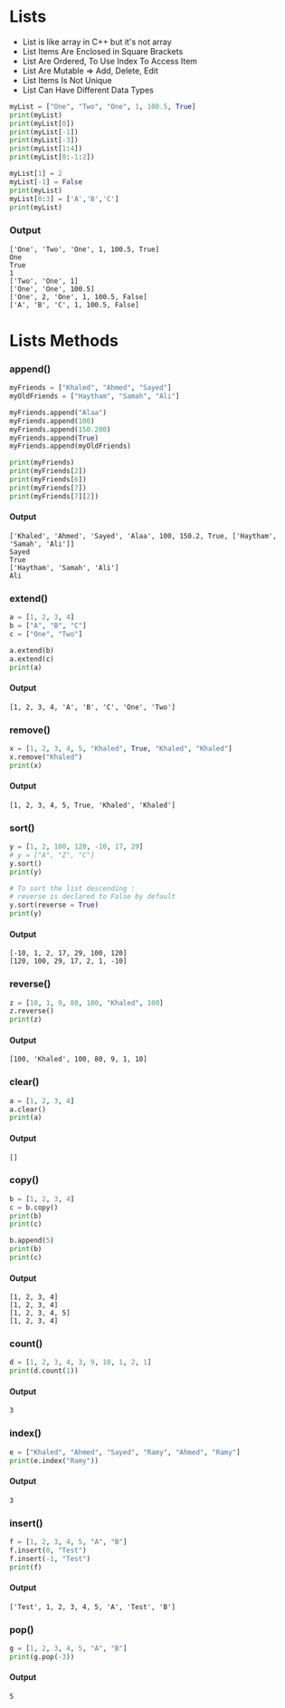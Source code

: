 # Lists 
- List is like array in C++ but it's not array
- List Items Are Enclosed in Square Brackets
- List Are Ordered, To Use Index To Access Item
- List Are Mutable => Add, Delete, Edit
- List Items Is Not Unique
- List Can Have Different Data Types
```python []
myList = ["One", "Two", "One", 1, 100.5, True]
print(myList)          
print(myList[0])       
print(myList[-1])      
print(myList[-3])      
print(myList[1:4])     
print(myList[0:-1:2])  

myList[1] = 2
myList[-1] = False
print(myList)          
myList[0:3] = ['A','B','C']
print(myList)          
```
### Output
```
['One', 'Two', 'One', 1, 100.5, True]
One
True
1
['Two', 'One', 1]
['One', 'One', 100.5]
['One', 2, 'One', 1, 100.5, False]
['A', 'B', 'C', 1, 100.5, False]
```

# Lists Methods 

### append()
```python []
myFriends = ["Khaled", "Ahmed", "Sayed"]
myOldFriends = ["Haytham", "Samah", "Ali"]

myFriends.append("Alaa")       
myFriends.append(100)         
myFriends.append(150.200)     
myFriends.append(True)        
myFriends.append(myOldFriends)

print(myFriends)         
print(myFriends[2])      
print(myFriends[6])     
print(myFriends[7])      
print(myFriends[7][2])   
```
#### Output
```
['Khaled', 'Ahmed', 'Sayed', 'Alaa', 100, 150.2, True, ['Haytham', 'Samah', 'Ali']]
Sayed
True
['Haytham', 'Samah', 'Ali']
Ali
```
### extend()
```python []
a = [1, 2, 3, 4]
b = ["A", "B", "C"]
c = ["One", "Two"]

a.extend(b)
a.extend(c)
print(a)     
```
#### Output
```
[1, 2, 3, 4, 'A', 'B', 'C', 'One', 'Two']
```
### remove()
```python []
x = [1, 2, 3, 4, 5, "Khaled", True, "Khaled", "Khaled"]
x.remove("Khaled")
print(x)     
```
#### Output
```
[1, 2, 3, 4, 5, True, 'Khaled', 'Khaled']
```
### sort()
```python []
y = [1, 2, 100, 120, -10, 17, 29]
# y = ["A", "Z", "C"]
y.sort() 
print(y)   

# To sort the list descending :
# reverse is declared to False by default
y.sort(reverse = True) 
print(y)   
```
#### Output
```
[-10, 1, 2, 17, 29, 100, 120]
[120, 100, 29, 17, 2, 1, -10]
```
### reverse()
```python []
z = [10, 1, 9, 80, 100, "Khaled", 100]
z.reverse()
print(z)      
```
#### Output
```
[100, 'Khaled', 100, 80, 9, 1, 10]
```
### clear()
```python []
a = [1, 2, 3, 4]
a.clear()
print(a)     
```
#### Output
```
[]
```
### copy()
```python []
b = [1, 2, 3, 4]
c = b.copy()
print(b)  
print(c)  

b.append(5)
print(b)  
print(c)  
```
#### Output
```
[1, 2, 3, 4]
[1, 2, 3, 4]
[1, 2, 3, 4, 5]
[1, 2, 3, 4]
```
### count()
```python []
d = [1, 2, 3, 4, 3, 9, 10, 1, 2, 1]
print(d.count(1))       
```
#### Output
```
3
```
### index()
```python []
e = ["Khaled", "Ahmed", "Sayed", "Ramy", "Ahmed", "Ramy"]
print(e.index("Ramy"))        
```
#### Output
```
3
```
### insert()
```python []
f = [1, 2, 3, 4, 5, "A", "B"]
f.insert(0, "Test")
f.insert(-1, "Test")
print(f)        
```
#### Output
```
['Test', 1, 2, 3, 4, 5, 'A', 'Test', 'B']
```
### pop()
```python []
g = [1, 2, 3, 4, 5, "A", "B"]
print(g.pop(-3))        
```
#### Output
```
5
```